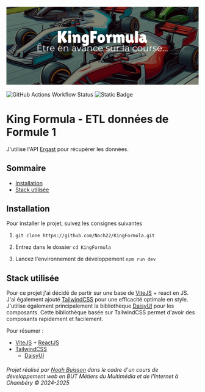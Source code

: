 ![bannière titre KingFormula avec en arrière plan des formules 1 dessinées générées par IA Photo!](public/banniere.webp)

![GitHub Actions Workflow Status](https://img.shields.io/github/actions/workflow/status/Noch22/KingFormula/deploy.yml)
![Static Badge](https://img.shields.io/badge/Lord-Perceval-D40000?style=flat&logo=ferrari&logoColor=%23D40000)


# King Formula - ETL données de Formule 1
J'utilise l'API [Ergast](https://www.ergast.com) pour récupérer les données.

## Sommaire

+ [Installation](#installation)
+ [Stack utilisée](#stack)

## Installation <a name="installation"></a>

Pour installer le projet, suivez les consignes suivantes

1. ```git clone https://github.com/Noch22/KingFormula.git```

2. Entrez dans le dossier ```cd KingFormula```

3. Lancez l'environnement de développement ``` npm run dev ```

## Stack utilisée <a name="stack"></a>

Pour ce projet j'ai décidé de partir sur une base de [ViteJS](https://vitejs.dev) + react en JS. J'ai également ajouté [TailwindCSS](https://tailwindcss.com) pour une efficacité optimale en style. J'utilise également principalement la bibliothèque [DaisyUI](https://daisyui.com) pour les composants. Cette bibliothèque basée sur TailwindCSS permet d'avoir des composants rapidement et facilement.

Pour résumer :

+ [ViteJS](https://vitejs.dev) + [ReactJS](https://react.dev/)
+ [TailwindCSS](https://tailwindcss.com)
    + [DaisyUI](https://daisyui.com)

###### Projet réalisé par [Noah Buisson](https://noahbuisson.fr) dans le cadre d'un cours de développement web en BUT Métiers du Multimédia et de l'Internet à Chambéry © 2024-2025